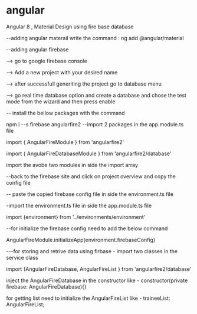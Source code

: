 # angular
Angular 8 , Material Design using fire base database

--adding angular materail write the command : ng add @angular/material

--adding angular firebase

--> go to google firebase console

--> Add a new project with your desired name

--> after successfull generiting the project go to database menu

--> go real time database option and create a database and chose the test mode from the wizard and then press enable

-- install the bellow packages with the command

npm i --s firebase angularfire2
--import 2 packages in the app.module.ts file

import { AngularFireModule } from 'angularfire2'

import { AngularFireDatabaseModule } from 'angularfire2/database'

import the avobe two modules in side the import array

--back to the firebase site and click on project overview and copy the config file

-- paste the copied firebase config file in side the environment.ts file

-import the environment.ts file in side the app.module.ts file

import {environment} from '../environments/environment'

--for initialize the firebase config need to add the below command

AngularFireModule.initializeApp(environment.firebaseConfig)

---for storing and retrive data using firbase - import two classes in the service class

import {AngularFireDatabase, AngularFireList } from 'angularfire2/database'

inject the AngularFireDatabase in the constructor like - constructor(private firebase: AngularFireDatabase){}

for getting list need to initialize the AngularFireList like - traineeList: AngularFireList;
